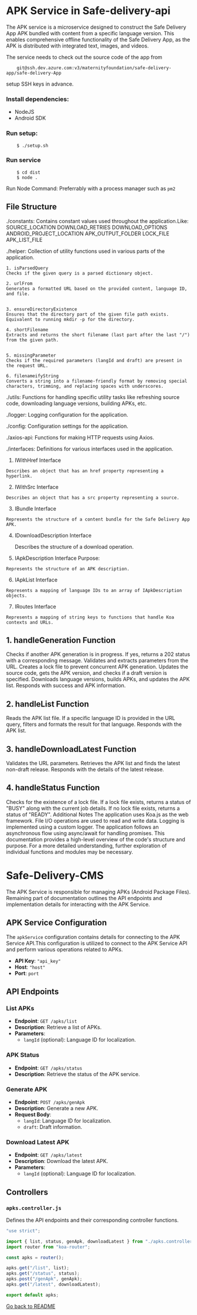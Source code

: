 # APK Service in Safe-delivery-api

The APK service is a microservice designed to construct the Safe Delivery App APK bundled with content from a specific language version. This enables comprehensive offline functionality of the Safe Delivery App, as the APK is distributed with integrated text, images, and videos.

The service needs to check out the source code of the app from

```
    git@ssh.dev.azure.com:v3/maternityfoundation/safe-delivery-app/safe-delivery-App
```
setup SSH keys in advance.

### Install dependencies:

- NodeJS
- Android SDK

### Run setup:

```
    $ ./setup.sh
```

### Run service

```
    $ cd dist
    $ node .
```

Run Node Command: Preferrably with a process manager such as `pm2`


## File Structure

./constants: Contains constant values used throughout the application.Like:
  SOURCE_LOCATION
  DOWNLOAD_RETRIES
  DOWNLOAD_OPTIONS
  ANDROID_PROJECT_LOCATION
  APK_OUTPUT_FOLDER
  LOCK_FILE
  APK_LIST_FILE

./helper: Collection of utility functions used in various parts of the application.

    1. isParsedQuery
    Checks if the given query is a parsed dictionary object.
    
    2. urlFrom
    Generates a formatted URL based on the provided content, language ID, and file.
    

    3. ensureDirectoryExistence
    Ensures that the directory part of the given file path exists. Equivalent to running mkdir -p for the directory.
    
    4. shortFilename
    Extracts and returns the short filename (last part after the last "/") from the given path.
    

    5. missingParameter
    Checks if the required parameters (langId and draft) are present in the request URL.
    
    6. filenameifyString
    Converts a string into a filename-friendly format by removing special characters, trimming, and replacing spaces with underscores.
    
./utils: Functions for handling specific utility tasks like refreshing source code, downloading language versions, building APKs, etc.

./logger: Logging configuration for the application.

./config: Configuration settings for the application.

./axios-api: Functions for making HTTP requests using Axios.

./interfaces: Definitions for various interfaces used in the application.

  1. IWithHref Interface

    Describes an object that has an href property representing a hyperlink.
    

  2. IWithSrc Interface

    Describes an object that has a src property representing a source.
    
  3. IBundle Interface

    Represents the structure of a content bundle for the Safe Delivery App APK.

    
  4. IDownloadDescription Interface
    
     Describes the structure of a download operation.
    
  5. IApkDescription Interface
    Purpose:

    Represents the structure of an APK description.
    
  6. IApkList Interface

    Represents a mapping of language IDs to an array of IApkDescription objects.
    

  7. IRoutes Interface

    Represents a mapping of string keys to functions that handle Koa contexts and URLs.
    



## 1. handleGeneration Function

Checks if another APK generation is in progress. If yes, returns a 202 status with a corresponding message.
Validates and extracts parameters from the URL.
Creates a lock file to prevent concurrent APK generation.
Updates the source code, gets the APK version, and checks if a draft version is specified.
Downloads language versions, builds APKs, and updates the APK list.
Responds with success and APK information.

## 2. handleList Function

Reads the APK list file.
If a specific language ID is provided in the URL query, filters and formats the result for that language.
Responds with the APK list.

## 3. handleDownloadLatest Function

Validates the URL parameters.
Retrieves the APK list and finds the latest non-draft release.
Responds with the details of the latest release.

## 4. handleStatus Function

Checks for the existence of a lock file.
If a lock file exists, returns a status of "BUSY" along with the current job details.
If no lock file exists, returns a status of "READY".
Additional Notes
The application uses Koa.js as the web framework.
File I/O operations are used to read and write data.
Logging is implemented using a custom logger.
The application follows an asynchronous flow using async/await for handling promises.
This documentation provides a high-level overview of the code's structure and purpose. For a more detailed understanding, further exploration of individual functions and modules may be necessary.

# Safe-Delivery-CMS

The APK Service is responsible for managing APKs (Android Package Files). Remaining part of documentation outlines the API endpoints and implementation details for interacting with the APK Service.

## APK Service Configuration

The `apkService` configuration contains details for connecting to the APK Service API.This configuration is utilized to connect to the APK Service API and perform various operations related to APKs.

- **API Key**: `"api_key"`
- **Host**: `"host"`
- **Port**: `port`


## API Endpoints

### List APKs

- **Endpoint**: `GET /apks/list`
- **Description**: Retrieve a list of APKs.
- **Parameters**:
  - `langId` (optional): Language ID for localization.

### APK Status

- **Endpoint**: `GET /apks/status`
- **Description**: Retrieve the status of the APK service.

### Generate APK

- **Endpoint**: `POST /apks/genApk`
- **Description**: Generate a new APK.
- **Request Body**:
  - `langId`: Language ID for localization.
  - `draft`: Draft information.

### Download Latest APK

- **Endpoint**: `GET /apks/latest`
- **Description**: Download the latest APK.
- **Parameters**:
  - `langId` (optional): Language ID for localization.

## Controllers

### `apks.controller.js`

Defines the API endpoints and their corresponding controller functions.

```javascript
"use strict";

import { list, status, genApk, downloadLatest } from "./apks.controller";
import router from "koa-router";

const apks = router();

apks.get("/list", list);
apks.get("/status", status);
apks.post("/genApk", genApk);
apks.get("/latest", downloadLatest);

export default apks;
```
[Go back to README](../README.md)











